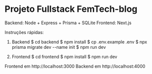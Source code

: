 Projeto Fullstack FemTech-blog
=======================

Backend: Node + Express + Prisma + SQLite
Frontend: Next.js

Instruções rápidas:

1) Backend
$ cd backend
$ npm install
$ cp .env.example .env
$ npx prisma migrate dev --name init
$ npm run dev

2) Frontend
$ cd frontend
$ npm install
$ npm run dev

Frontend em http://localhost:3000
Backend em  http://localhost:4000
